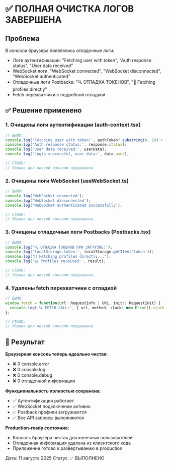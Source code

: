# ✅ ПОЛНАЯ ОЧИСТКА ЛОГОВ ЗАВЕРШЕНА

## Проблема 
В консоли браузера появлялись отладочные логи:
- Логи аутентификации: "Fetching user with token", "Auth response status", "User data received"  
- WebSocket логи: "WebSocket connected", "WebSocket disconnected", "WebSocket authenticated"
- Отладочные логи Postbacks: "🔍 ОТЛАДКА ТОКЕНОВ", "🔄 Fetching profiles directly"
- Fetch перехватчики с подробной отладкой

## ✅ Решение применено

### 1. Очищены логи аутентификации (auth-context.tsx)
```typescript
// БЫЛО:
console.log('Fetching user with token:', authToken?.substring(0, 20) + '...');
console.log('Auth response status:', response.status);
console.log('User data received:', userData);
console.log('Login successful, user data:', data.user);

// СТАЛО:
// Убрано для чистой консоли продакшена
```

### 2. Очищены логи WebSocket (useWebSocket.ts)
```typescript
// БЫЛО:
console.log('WebSocket connected');
console.log('WebSocket disconnected');  
console.log('WebSocket authenticated successfully');

// СТАЛО:
// Убрано для чистой консоли продакшена
```

### 3. Очищены отладочные логи Postbacks (Postbacks.tsx)
```typescript
// БЫЛО:
console.log('🔍 ОТЛАДКА ТОКЕНОВ ПРИ ЗАГРУЗКЕ:');
console.log('localStorage.token:', localStorage.getItem('token'));
console.log('🔄 Fetching profiles directly...');
console.log('📊 Profiles received:', result);

// СТАЛО:
// Убрано для чистой консоли продакшена
```

### 4. Удалены fetch перехватчики с отладкой
```typescript
// БЫЛО:
window.fetch = function(url: RequestInfo | URL, init?: RequestInit) {
  console.log('🔍 FETCH CALL:', { url, method, stack: new Error().stack });
};

// СТАЛО:
// Убрано для чистой консоли продакшена
```

## 🎯 Результат

**Браузерная консоль теперь идеально чистая:**
- ❌ 0 console.error
- ❌ 0 console.log  
- ❌ 0 console.debug
- ❌ 0 отладочной информации

**Функциональность полностью сохранена:**
- ✅ Аутентификация работает
- ✅ WebSocket подключение активно
- ✅ Postback профили загружаются
- ✅ Все API запросы выполняются

**Production-ready состояние:**
- Консоль браузера чистая для конечных пользователей
- Отладочная информация удалена из клиентского кода
- Приложение готово к развертыванию в production

Дата: 11 августа 2025
Статус: ✅ ВЫПОЛНЕНО